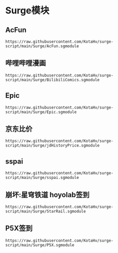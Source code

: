 # Surge模块

## AcFun

```
https://raw.githubusercontent.com/KotaHv/surge-script/main/Surge/AcFun.sgmodule
```

## 哔哩哔哩漫画

```
https://raw.githubusercontent.com/KotaHv/surge-script/main/Surge/BilibiliComics.sgmodule
```

## Epic

```
https://raw.githubusercontent.com/KotaHv/surge-script/main/Surge/Epic.sgmodule
```

## 京东比价

```
https://raw.githubusercontent.com/KotaHv/surge-script/main/Surge/jdHistoryPrice.sgmodule
```

## sspai

```
https://raw.githubusercontent.com/KotaHv/surge-script/main/Surge/sspai.sgmodule
```

## 崩坏:星穹铁道 hoyolab签到

```
https://raw.githubusercontent.com/KotaHv/surge-script/main/Surge/StarRail.sgmodule
```

## P5X签到

```
https://raw.githubusercontent.com/KotaHv/surge-script/main/Surge/P5X.sgmodule
```
